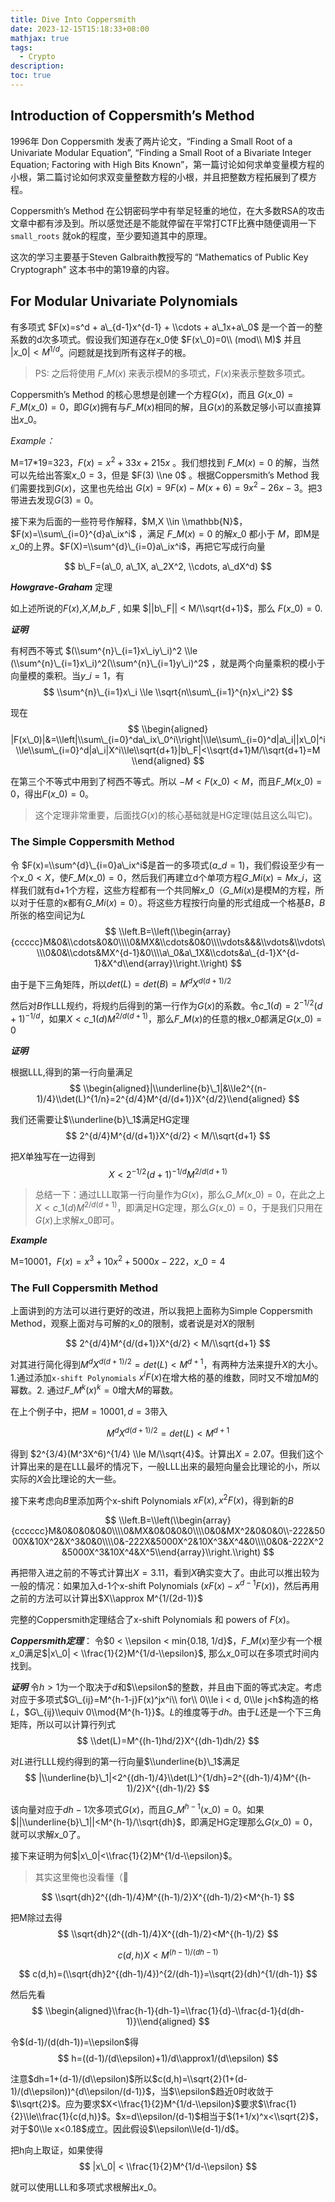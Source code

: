 ```yaml
---
title: Dive Into Coppersmith
date: 2023-12-15T15:18:33+08:00
mathjax: true
tags:
  - Crypto
description: 
toc: true
---
```



Introduction of Coppersmith’s Method
------------------------------------

1996年 Don Coppersmith 发表了两片论文，“Finding a Small Root of a Univariate Modular Equation”, “Finding a Small Root of a Bivariate Integer Equation; Factoring with High Bits Known”，第一篇讨论如何求单变量模方程的小根，第二篇讨论如何求双变量整数方程的小根，并且把整数方程拓展到了模方程。

Coppersmith’s Method 在公钥密码学中有举足轻重的地位，在大多数RSA的攻击文章中都有涉及到。所以感觉还是不能就停留在平常打CTF比赛中随便调用一下 `small_roots` 就ok的程度，至少要知道其中的原理。

这次的学习主要基于Steven Galbraith教授写的 “Mathematics of Public Key Cryptograph" 这本书中的第19章的内容。

For Modular Univariate Polynomials
----------------------------------

有多项式 $F(x)=s^d + a\_{d-1}x^{d-1} + \\cdots + a\_1x+a\_0$ 是一个首一的整系数的d次多项式。假设我们知道存在$x\_0$使 $F(x\_0)=0\\ (mod\\ M)$ 并且 $|x\_0| < M^{1/d}$。问题就是找到所有这样子的根。

> PS: 之后将使用 $F\_M(x)$ 来表示模M的多项式，$F(x)$来表示整数多项式。

Coppersmith’s Method 的核心思想是创建一个方程$G(x)$，而且 $G(x\_0)=F\_M(x\_0)=0$，即$G(x)$拥有与$F\_M(x)$相同的解，且$G(x)$的系数足够小可以直接算出$x\_0$。

_Example：_

M=17\*19=323，$F(x)=x^2+33x+215x$ 。我们想找到 $F\_M(x)=0$ 的解，当然可以先给出答案$x\_0=3$，但是 $F(3) \\ne 0$ 。根据Coppersmith’s Method 我们需要找到$G(x)$，这里也先给出 $G(x)=9F(x)-M(x+6)=9x^2-26x-3$。把3带进去发现$G(3)=0$。

接下来为后面的一些符号作解释，$M,X \\in \\mathbb{N}$，$F(x)=\\sum\_{i=0}^{d}a\_ix^i$ ，满足 $F\_M(x)=0$ 的解$x\_0$ 都小于 $M$，即M是$x\_0$的上界。$F(X)=\\sum^{d}\_{i=0}a\_ix^i$，再把它写成行向量

$$ b\_F=(a\_0, a\_1X, a\_2X^2, \\cdots, a\_dX^d) $$

_**Howgrave-Graham**_ 定理

如上述所说的$F(x)$,$X$,$M$,$b\_F$ , 如果 $||b\_F|| < M/\\sqrt{d+1}$，那么 $F(x\_0)=0$.

_**证明**_

有柯西不等式 $(\\sum^{n}\_{i=1}x\_iy\_i)^2 \\le (\\sum^{n}\_{i=1}x\_i)^2(\\sum^{n}\_{i=1}y\_i)^2$ ，就是两个向量乘积的模小于向量模的乘积。当$y\_i=1$，有 $$ \\sum^{n}\_{i=1}x\_i \\le \\sqrt{n\\sum\_{i=1}^{n}x\_i^2} $$

现在 $$ \\begin{aligned} |F(x\_0)|&=\\left|\\sum\_{i=0}^da\_ix\_0^i\\right|\\le\\sum\_{i=0}^d|a\_i||x\_0|^i\\le\\sum\_{i=0}^d|a\_i|X^i\\le\\sqrt{d+1}|b\_F|<\\sqrt{d+1}M/\\sqrt{d+1}=M \\end{aligned} $$

在第三个不等式中用到了柯西不等式。所以 $-M<F(x\_0)<M$，而且$F\_M(x\_0)=0$，得出$F(x\_0)=0$。

> 这个定理非常重要，后面找$G(x)$的核心基础就是HG定理(姑且这么叫它)。

### The Simple Coppersmith Method

令 $F(x)=\\sum^{d}\_{i=0}a\_ix^i$是首一的多项式($a\_d=1$)，我们假设至少有一个$x\_0 < X$，使$F\_M(x\_0)=0$，然后我们再建立d个单项方程$G\_{Mi}(x)=Mx\_i$，这样我们就有d+1个方程，这些方程都有一个共同解$x\_0$（$G\_{Mi}(x)$是模M的方程，所以对于任意的x都有$G\_{Mi}(x)=0$）。将这些方程按行向量的形式组成一个格基$B$，$B$所张的格空间记为$L$ $$ \\left.B=\\left(\\begin{array}{ccccc}M&0&\\cdots&0&0\\\\0&MX&\\cdots&0&0\\\\vdots&&&\\vdots&\\vdots\\\\0&0&\\cdots&MX^{d-1}&0\\\\a\_0&a\_1X&\\cdots&a\_{d-1}X^{d-1}&X^d\\end{array}\\right.\\right) $$

由于是下三角矩阵，所以$det(L)=det(B)=M^dX^{d(d+1)/2}$

然后对$B$作LLL规约，将规约后得到的第一行作为$G(x)$的系数。令$c\_1(d)=2^{-1/2}(d+1)^{-1/d}$，如果$X<c\_1(d)M^{2/d(d+1)}$，那么$F\_M(x)$的任意的根$x\_0$都满足$G(x\_0)=0$

_**证明**_

根据LLL,得到的第一行向量满足 $$ \\begin{aligned}|\\underline{b}\_1|&\\le2^{(n-1)/4}\\det(L)^{1/n}=2^{d/4}M^{d/(d+1)}X^{d/2}\\end{aligned} $$

我们还需要让$\\underline{b}\_1$满足HG定理 $$ 2^{d/4}M^{d/(d+1)}X^{d/2} < M/\\sqrt{d+1} $$

把$X$单独写在一边得到 $$ X<2^{-1/2}(d+1)^{-1/d}M^{2/d(d+1)} $$

> 总结一下：通过LLL取第一行向量作为$G(x)$，那么$G\_M(x\_0)=0$，在此之上$X < c\_1(d)M^{2/d(d+1)}$，即满足HG定理，那么$G(x\_0)=0$，于是我们只用在$G(x)$上求解$x\_0$即可。

_**Example**_

M=10001，$F(x)=x^3+10x^2+5000x-222$，$x\_0=4$

### The Full Coppersmith Method

上面讲到的方法可以进行更好的改进，所以我把上面称为Simple Coppersmith Method，观察上面对与可解的$x\_0$的限制，或者说是对$X$的限制

$$ 2^{d/4}M^{d/(d+1)}X^{d/2} < M/\\sqrt{d+1} $$

对其进行简化得到$M^dX^{d(d+1)/2}=det(L)< M^{d+1}$，有两种方法来提升$X$的大小。1.通过添加`x-shift Polynomials` $x^iF(x)$在增大格的基的维数，同时又不增加$M$的幂数。2. 通过$F\_{M^{k}}(x)^{k}=0$增大$M$的幂数。

在上个例子中，把$M=10001,d=3$带入

$$ M^dX^{d(d+1)/2}=det(L)< M^{d+1} $$

得到 $2^{3/4}(M^3X^6)^{1/4} \\le M/\\sqrt{4}$。计算出$X=2.07$。但我们这个计算出来的是在LLL最坏的情况下，一般LLL出来的最短向量会比理论的小，所以实际的$X$会比理论的大一些。

接下来考虑向$B$里添加两个x-shift Polynomials $xF(x),x^2F(x)$，得到新的$B$

$$ \\left.B=\\left(\\begin{array}{cccccc}M&0&0&0&0&0\\\\0&MX&0&0&0&0\\\\0&0&MX^2&0&0&0\\-222&5000X&10X^2&X^3&0&0\\\\0&-222X&5000X^2&10X^3&X^4&0\\\\0&0&-222X^2&5000X^3&10X^4&X^5\\end{array}\\right.\\right) $$

再把带入进之前的不等式计算出$X=3.11$，看到$X$确实变大了。由此可以推出较为一般的情况：如果加入d-1个x-shift Polynomials ($xF(x)-x^{d-1}F(x)$)，然后再用之前的方法可以计算出$X\\approx M^{1/(2d-1)}$

完整的Coppersmith定理结合了x-shift Polynomials 和 powers of $F(x)$。

_**Coppersmith定理**_： 令$0 < \\epsilon < min{0.18, 1/d}$，$F\_M(x)$至少有一个根$x\_0$满足$|x\_0| < \\frac{1}{2}M^{1/d-\\epsilon}$, 那么$x\_0$可以在多项式时间内找到。

_**证明**_ 令$h>1$为一个取决于$d$和$\\epsilon$的整数，并且由下面的等式决定。考虑对应于多项式$G\_{ij}=M^{h-1-j}F(x)^jx^i\\ for\\ 0\\le i < d, 0\\le j<h$构造的格$L$，$G\_{ij}\\equiv 0\\mod{M^{h-1}}$。$L$的维度等于$dh$。由于$L$还是一个下三角矩阵，所以可以计算行列式 $$ \\det(L)=M^{(h-1)hd/2}X^{(dh-1)dh/2} $$

对$L$进行LLL规约得到的第一行向量$\\underline{b}\_1$满足 $$ |\\underline{b}\_1|<2^{(dh-1)/4}\\det(L)^{1/dh}=2^{(dh-1)/4}M^{(h-1)/2}X^{(dh-1)/2} $$

该向量对应于$dh-1$次多项式$G(x)$，而且$G\_{M^{h-1}}(x\_0)=0$。如果$||\\underline{b}\_1||<M^{h-1}/\\sqrt{dh}$，即满足HG定理那么$G(x\_0)=0$，就可以求解$x\_0$了。

接下来证明为何$|x\_0|<\\frac{1}{2}M^{1/d-\\epsilon}$。

> 其实这里俺也没看懂（🐶

$$ \\sqrt{dh}2^{(dh-1)/4}M^{(h-1)/2}X^{(dh-1)/2}<M^{h-1} $$

把M除过去得 $$ \\sqrt{dh}2^{(dh-1)/4}X^{(dh-1)/2}<M^{(h-1)/2} $$

$$ c(d,h)X<M^{(h-1)/(dh-1)} $$

$$ c(d,h)=(\\sqrt{dh}2^{(dh-1)/4})^{2/(dh-1)}=\\sqrt{2}(dh)^{1/(dh-1)} $$

然后先看 $$ \\begin{aligned}\\frac{h-1}{dh-1}=\\frac{1}{d}-\\frac{d-1}{d(dh-1)}\\end{aligned} $$

令$(d-1)/(d(dh-1))=\\epsilon$得 $$ h=((d-1)/(d\\epsilon)+1)/d\\approx1/(d\\epsilon) $$

注意$dh=1+(d-1)/(d\\epsilon)$所以$c(d,h)=\\sqrt{2}(1+(d-1)/(d\\epsilon))^{d\\epsilon/(d-1)}$，当$\\epsilon$趋近0时收敛于$\\sqrt{2}$。应为要求$X<\\frac{1}{2}M^{1/d-\\epsilon}$要求$\\frac{1}{2}\\le\\frac{1}{c(d,h)}$。$x=d\\epsilon/(d-1)$相当于$(1+1/x)^x<\\sqrt{2}$，对于$0\\le x<0.18$成立。因此假设$\\epsilon\\le(d-1)/d$。

把h向上取证，如果使得 $$ |x\_0| < \\frac{1}{2}M^{1/d-\\epsilon} $$

就可以使用LLL和多项式求根解出$x\_0$。
